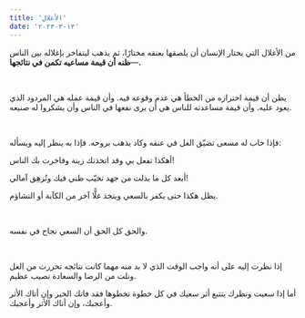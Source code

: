 ```yaml
---
title: 'الأغلال'
date: '١٣-٣-٢٠٢٣'
---
```


من الأغلال التي يختار الإنسان أن يلصقها بعنقه مختارًا، ثم يذهب ليتفاخر بإغلاله بين الناس —**ظنه أن قيمة مساعيه تكمن في نتائجها.**

<br>

يظن أن قيمة احترازه من الخطأ هي عدم وقوعه فيه. وأن قيمة عمله هي المردود الذي يعود عليه. وأن قيمة مساعدته للناس هي أن يرى نفعها في الناس وأن يشكروا له صنيعه.

<br/>

فإذا خاب له مسعى تضيّق الغل في عنقه وكاد يذهب بروحه. فإذا به ينظر إليه ويسأله:

أهكذا تفعل بي وقد اتخذتك زينة وفاخرت بك الناس!

أبعد كل ما بذلت من جهد تخيّب ظني فيك وتُزهِق آمالي!

يظل هكذا حتى يكفر بالسعي ويتخذ غلًّا آخر من الكآبة أو التشاؤم.

<br/>

والحق كل الحق أن السعي نجاح في نفسه.

<br/>

إذا نظرت إليه على أنه واجب الوقت الذي لا بد منه مهما كانت نتائجه تحررت من الغل ونلت من الرضا والسعادة نصيب عظيم.

أما إذا سعيت ونظرك يتتبع أثر سعيك في كل خطوة تخطوها فقد فاتك الخير وإن أتاك الأثر وأعجبك، وإن أتاك الأثر وأعجبك.
